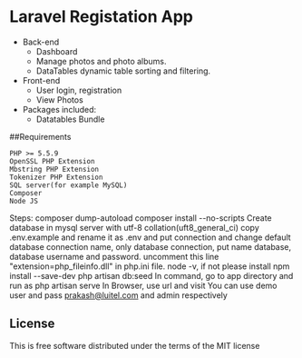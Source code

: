 # Laravel Registation App

* Back-end
    * Dashboard
	* Manage photos and photo albums.
    * DataTables dynamic table sorting and filtering.
* Front-end
	* User login, registration
	* View Photos
* Packages included:
	* Datatables Bundle

##Requirements

	PHP >= 5.5.9
	OpenSSL PHP Extension
	Mbstring PHP Extension
	Tokenizer PHP Extension
	SQL server(for example MySQL)
	Composer
	Node JS

Steps:
    composer dump-autoload
    composer install --no-scripts
    Create database in mysql server with utf-8 collation(uft8_general_ci)
    copy .env.example and rename it as .env and put connection and change default database connection name, only database connection, put name database, database username and password.
    uncomment this line "extension=php_fileinfo.dll" in php.ini file.
    node -v, if not please install
    npm install --save-dev
    php artisan db:seed
    In command, go to app directory and run as php artisan serve
    In Browser, use url and visit
    You can use demo user and pass prakash@luitel.com and admin respectively

## License

This is free software distributed under the terms of the MIT license